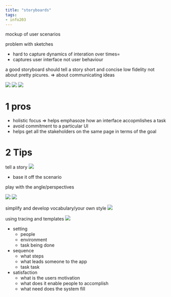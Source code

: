```yaml
---
title: "storyboards"
tags: 
- info203
---
```


mockup of user scenarios

problem with sketches
- hard to capture dynamics of interation over times=
- captures user interface not user behaviour

a good storyboard should tell a story
short and concise
low fidelity
not about pretty picures. ⇒ about communicating ideas

![](https://i.imgur.com/dyZIPH9.png)
![](https://i.imgur.com/YE27hWp.png)
![](https://i.imgur.com/uOqAl4o.png)


# 1 pros
+ holistic focus ⇒ helps emphasoze how an interface accopmlishes a task
+ avoid commitment to a particular UI
+ helps get all the stakeholders on the same page in terms of the goal


# 2 Tips
tell a story
![](https://i.imgur.com/NTpXK14.png)

- base it off the scenario

play with the angle/perspectives

![](https://i.imgur.com/aJ11kgo.png)
![](https://i.imgur.com/aBSoHwJ.png)

simplify and develop vocabulary/your own style
![](https://i.imgur.com/jwDROAW.png)


using tracing and templates
![](https://i.imgur.com/wwf7ab3.png)


- setting
	- people
	- environment
	- task being done
- sequence
	- what steps
	- what leads someone to the app
	- task task
- satisfaction
	- what is the users motivation
	- what does it enable people to accomplish
	- what need does the system fill
